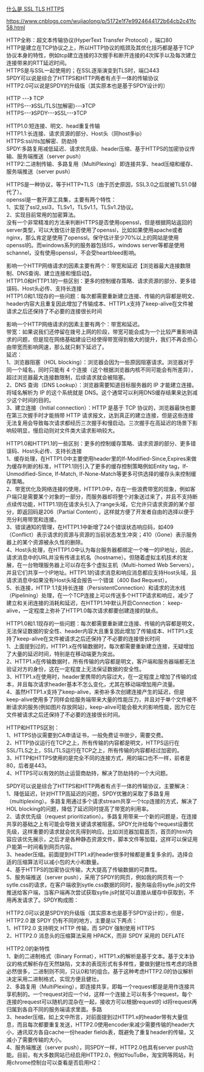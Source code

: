 
[什么是 SSL TLS HTTPS](HTTP和HTTP2的区别.md)



https://www.cnblogs.com/wujiaolong/p/5172e1f7e9924644172b64cb2c41fc58.html  
  
HTTP全称：超文本传输协议(HyperText Transfer Protocol) ，端口80  
HTTP是建立在TCP协议之上，所以HTTP协议的瓶颈及其优化技巧都是基于TCP协议本身的特性，例如tcp建立连接的3次握手和断开连接的4次挥手以及每次建立连接带来的RTT延迟时间。  
HTTPS是与SSL一起使用的；在SSL逐渐演变到TLS时，端口443  
SPDY可以说是综合了HTTPS和HTTP两者有点于一体的传输协议  
HTTP2.0可以说是SPDY的升级版（其实原本也是基于SPDY设计的）  
  
  
  
HTTP         ---》        TCP  
HTTPS---》SSL/TLS(加解密)---》TCP  
HTTPS---》SPDY---》SSL---》TCP  
  
  
HTTP1.0:短连接、明文、head重复传输  
HTTP1.1:长连接、请求资源的部分、Host头（同host多ip）  
HTTPS:ssl/tls加解密、防劫持  
SPDY:多路复用减低延迟、请求优先级、header压缩、基于HTTPS的加密协议传输、服务端推送（server push）  
HTTP2:二进制传输、多路复用（MultiPlexing）即连接共享、head压缩和缓存、服务端推送（server push）  
  
HTTPS是一种协议，等于HTTP+TLS（由于历史原因，SSL3.0之后就被TLS1.0替代了）。  
openssl是一套开源工具集，主要有两个特性：  
1、实现了ssl2,ssl3，TLSv1，TLSv1.1，TLSv1.2协议。  
2、实现目前常用的加密算法。  
没有一个非常精准的方法来判断HTTPS是否使用openssl，但是根据网站返回的server类型，可以大致估计是否使用了openssl，比如如果使用apache或者nginx，那么肯定是使用了openssl。保守估计至少70%以上的网站是使用openssl的。而windows系列的服务器包括IIS，windows server等都是使用schannel，没有使用openssl，不会受heartbleed影响。  
  
  
  
影响一个HTTP网络请求的因素主要有两个：带宽和延迟【浏览器最大连接数限制、DNS查询、建立连接和慢启动】。  
HTTP1.0和HTTP1.1的一些区别：更多的控制缓存策略、请求资源的部分、更多错误码、Host头必传、支持长连接  
HTTP1.0和1.1现存的一些问题：每次都需要重新建立连接、传输的内容都是明文、header内容大且重复因此增加了传输成本、HTTP1.x支持了keep-alive在文件被请求之后还保持了不必要的连接很长时间  
  
  
影响一个HTTP网络请求的因素主要有两个：带宽和延迟。  
带宽：如果说我们还停留在拨号上网的阶段，带宽可能会成为一个比较严重影响请求的问题，但是现在网络基础建设已经使得带宽得到极大的提升，我们不再会担心由带宽而影响网速，那么就只剩下延迟了。  
延迟：  
1、浏览器阻塞（HOL blocking）：浏览器会因为一些原因阻塞请求。浏览器对于同一个域名，同时只能有 4 个连接（这个根据浏览器内核不同可能会有所差异），超过浏览器最大连接数限制，后续请求就会被阻塞。  
 2、DNS 查询（DNS Lookup）：浏览器需要知道目标服务器的 IP 才能建立连接。将域名解析为 IP 的这个系统就是 DNS。这个通常可以利用DNS缓存结果来达到减少这个时间的目的。  
 3、建立连接（Initial connection）：HTTP 是基于 TCP 协议的，浏览器最快也要在第三次握手时才能捎带 HTTP 请求报文，达到真正的建立连接，但是这些连接无法复用会导致每次请求都经历三次握手和慢启动。三次握手在高延迟的场景下影响较明显，慢启动则对文件类大请求影响较大。  
  
  
HTTP1.0和HTTP1.1的一些区别：更多的控制缓存策略、请求资源的部分、更多错误码、Host头必传、支持长连接  
1、缓存处理，在HTTP1.0中主要使用header里的If-Modified-Since,Expires来做为缓存判断的标准，HTTP1.1则引入了更多的缓存控制策略例如Entity tag，If-Unmodified-Since, If-Match, If-None-Match等更多可供选择的缓存头来控制缓存策略。  
2、带宽优化及网络连接的使用，HTTP1.0中，存在一些浪费带宽的现象，例如客户端只是需要某个对象的一部分，而服务器却将整个对象送过来了，并且不支持断点续传功能，HTTP1.1则在请求头引入了range头域，它允许只请求资源的某个部分，即返回码是206（Partial Content），这样就方便了开发者自由的选择以便于充分利用带宽和连接。  
3、错误通知的管理，在HTTP1.1中新增了24个错误状态响应码，如409（Conflict）表示请求的资源与资源的当前状态发生冲突；410（Gone）表示服务器上的某个资源被永久性的删除。  
4、Host头处理，在HTTP1.0中认为每台服务器都绑定一个唯一的IP地址，因此，请求消息中的URL并没有传递主机名（hostname）。但随着虚拟主机技术的发展，在一台物理服务器上可以存在多个虚拟主机（Multi-homed Web Servers），并且它们共享一个IP地址。HTTP1.1的请求消息和响应消息都应支持Host头域，且请求消息中如果没有Host头域会报告一个错误（400 Bad Request）。  
5、长连接，HTTP 1.1支持长连接（PersistentConnection）和请求的流水线（Pipelining）处理，在一个TCP连接上可以传送多个HTTP请求和响应，减少了建立和关闭连接的消耗和延迟，在HTTP1.1中默认开启Connection： keep-alive，一定程度上弥补了HTTP1.0每次请求都要创建连接的缺点。  
  
  
  
HTTP1.0和1.1现存的一些问题：每次都需要重新建立连接、传输的内容都是明文，无法保证数据的安全性、header内容大且重复因此增加了传输成本、HTTP1.x支持了keep-alive在文件被请求之后还保持了不必要的连接很长时间  
1、上面提到过的，HTTP1.x在传输数据时，每次都需要重新建立连接，无疑增加了大量的延迟时间，特别是在移动端更为突出。  
2、HTTP1.x在传输数据时，所有传输的内容都是明文，客户端和服务器端都无法验证对方的身份，这在一定程度上无法保证数据的安全性。  
3、HTTP1.x在使用时，header里携带的内容过大，在一定程度上增加了传输的成本，并且每次请求header基本不怎么变化，尤其在移动端增加用户流量。  
4、虽然HTTP1.x支持了keep-alive，来弥补多次创建连接产生的延迟，但是keep-alive使用多了同样会给服务端带来大量的性能压力，并且对于单个文件被不断请求的服务(例如图片存放网站)，keep-alive可能会极大的影响性能，因为它在文件被请求之后还保持了不必要的连接很长时间。  
  
  
HTTP和HTTPS区别：  
1、HTTPS协议需要到CA申请证书，一般免费证书很少，需要交费。  
2、HTTP协议运行在TCP之上，所有传输的内容都是明文，HTTPS运行在SSL/TLS之上，SSL/TLS运行在TCP之上，所有传输的内容都经过加密的。  
3、HTTP和HTTPS使用的是完全不同的连接方式，用的端口也不一样，前者是80，后者是443。  
4、HTTPS可以有效的防止运营商劫持，解决了防劫持的一个大问题。  
  
  
  
SPDY可以说是综合了HTTPS和HTTP两者有点于一体的传输协议，主要解决：  
1、降低延迟，针对HTTP高延迟的问题，SPDY优雅的采取了多路复用（multiplexing）。多路复用通过多个请求stream共享一个tcp连接的方式，解决了HOL blocking的问题，降低了延迟同时提高了带宽的利用率。  
2、请求优先级（request prioritization）。多路复用带来一个新的问题是，在连接共享的基础之上有可能会导致关键请求被阻塞。SPDY允许给每个request设置优先级，这样重要的请求就会优先得到响应。比如浏览器加载首页，首页的html内容应该优先展示，之后才是各种静态资源文件，脚本文件等加载，这样可以保证用户能第一时间看到网页内容。  
3、header压缩。前面提到HTTP1.x的header很多时候都是重复多余的。选择合适的压缩算法可以减小包的大小和数量。  
4、基于HTTPS的加密协议传输，大大提高了传输数据的可靠性。  
5、服务端推送（server push），采用了SPDY的网页，例如我的网页有一个sytle.css的请求，在客户端收到sytle.css数据的同时，服务端会将sytle.js的文件推送给客户端，当客户端再次尝试获取sytle.js时就可以直接从缓存中获取到，不用再发请求了。SPDY构成图：  
  
  
  
HTTP2.0可以说是SPDY的升级版（其实原本也是基于SPDY设计的），但是，HTTP2.0 跟 SPDY 仍有不同的地方，主要是以下两点：  
1、HTTP2.0 支持明文 HTTP 传输，而 SPDY 强制使用 HTTPS  
2、HTTP2.0 消息头的压缩算法采用 HPACK，而非 SPDY 采用的 DEFLATE  
  
  
  
HTTP2.0的新特性  
1、新的二进制格式（Binary Format），HTTP1.x的解析是基于文本。基于文本协议的格式解析存在天然缺陷，文本的表现形式有多样性，要做到健壮性考虑的场景必然很多，二进制则不同，只认0和1的组合。基于这种考虑HTTP2.0的协议解析决定采用二进制格式，实现方便且健壮。  
2、多路复用（MultiPlexing），即连接共享，即每一个request都是是用作连接共享机制的。一个request对应一个id，这样一个连接上可以有多个request，每个连接的request可以随机的混杂在一起，接收方可以根据request的 id将request再归属到各自不同的服务端请求里面。多路  
3、header压缩，如上文中所言，对前面提到过HTTP1.x的header带有大量信息，而且每次都要重复发送，HTTP2.0使用encoder来减少需要传输的header大小，通讯双方各自cache一份header fields表，既避免了重复header的传输，又减小了需要传输的大小。  
4、服务端推送（server push），同SPDY一样，HTTP2.0也具有server push功能。目前，有大多数网站已经启用HTTP2.0，例如YouTuBe，淘宝网等网站，利用chrome控制台可以查看是否启用H2：  
  
  
